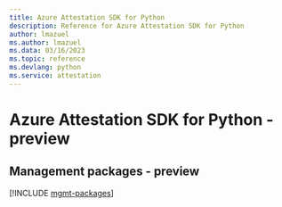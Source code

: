 ```yaml
---
title: Azure Attestation SDK for Python
description: Reference for Azure Attestation SDK for Python
author: lmazuel
ms.author: lmazuel
ms.data: 03/16/2023
ms.topic: reference
ms.devlang: python
ms.service: attestation
---
```

# Azure Attestation SDK for Python - preview

## Management packages - preview
[!INCLUDE [mgmt-packages](attestation-mgmt-index.md)]